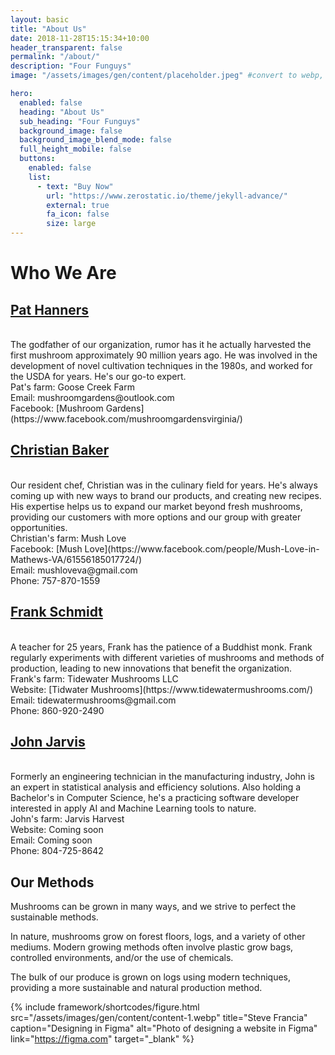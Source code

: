 ```yaml
---
layout: basic
title: "About Us"
date: 2018-11-28T15:15:34+10:00
header_transparent: false
permalink: "/about/"
description: "Four Funguys"
image: "/assets/images/gen/content/placeholder.jpeg" #convert to webp, replace w/ group photo

hero:
  enabled: false
  heading: "About Us"
  sub_heading: "Four Funguys"
  background_image: false
  background_image_blend_mode: false
  full_height_mobile: false
  buttons:
    enabled: false
    list:
      - text: "Buy Now"
        url: "https://www.zerostatic.io/theme/jekyll-advance/"
        external: true
        fa_icon: false
        size: large
---
```


# Who We Are

## <u> Pat Hanners </u>
<br>
The godfather of our organization, rumor has it he actually harvested the first mushroom approximately 90 million years ago. He was involved in the development of novel cultivation techniques in the 1980s, and worked for the USDA for years. He's our go-to expert.<br>
Pat's farm: Goose Creek Farm<br>
Email: mushroomgardens@outlook.com<br>
Facebook: [Mushroom Gardens](https://www.facebook.com/mushroomgardensvirginia/)

## <u> Christian Baker </u>
<br>
Our resident chef, Christian was in the culinary field for years. He's always coming up with new ways to brand our products, and creating new recipes. His expertise helps us to expand our market beyond fresh mushrooms, providing our customers with more options and our group with greater opportunities.<br>
Christian's farm: Mush Love<br>
Facebook: [Mush Love](https://www.facebook.com/people/Mush-Love-in-Mathews-VA/61556185017724/)<br>
Email: mushloveva@gmail.com<br>
Phone: 757-870-1559<br>

## <u> Frank Schmidt </u>
<br>
A teacher for 25 years, Frank has the patience of a Buddhist monk. Frank regularly experiments with different varieties of mushrooms and methods of production, leading to new innovations that benefit the organization.<br>
Frank's farm: Tidewater Mushrooms LLC <br>
Website: [Tidwater Mushrooms](https://www.tidewatermushrooms.com/)<br>
Email: tidewatermushrooms@gmail.com<br>
Phone: 860-920-2490<br> 
<!-- update phone numbers as links to click and call -->

## <u> John Jarvis </u>
<br>
Formerly an engineering technician in the manufacturing industry, John is an expert in statistical analysis and efficiency solutions. Also holding a Bachelor's in Computer Science, he's a practicing software developer interested in apply AI and Machine Learning tools to nature.<br>
John's farm: Jarvis Harvest<br>
Website: Coming soon<br>
Email: Coming soon<br>
Phone: 804-725-8642

## Our Methods

Mushrooms can be grown in many ways, and we strive to perfect the sustainable methods.

In nature, mushrooms grow on forest floors, logs, and a variety of other mediums. Modern growing methods 
often involve plastic grow bags, controlled environments, and/or the use of chemicals.

The bulk of our produce is grown on logs using modern techniques, providing a more sustainable and 
natural production method.

{% include framework/shortcodes/figure.html src="/assets/images/gen/content/content-1.webp" title="Steve Francia" caption="Designing in Figma" alt="Photo of designing a website in Figma" link="https://figma.com" target="_blank" %}

<!-- ## Front-end Development

The What addresses the things people can do with a product—its functionality. Finally, the How relates to the design of functionality in an accessible and aesthetically pleasant way. UX designers start with the Why before determining the What and then, finally, the How in order to create products that users can form meaningful experiences with. In software designs, you will need to ensure the product’s “substance” comes through an existing device and offers a seamless, fluid experience.

> As a UX designer, you should consider the Why, What and How of product use.

Web designers are expected to have an awareness of usability and if their role involves creating markup then they are also expected to be up to date with web accessibility guidelines.

## Design Systems

A Design System is a set of interconnected patterns and shared practices coherently organized to aid in digital product design and development of products such as apps or websites.

{% include framework/shortcodes/youtube.html id='2M6dJ2Uynhg' %}

## Process

There are two primary jobs involved in creating a website: the web designer and web developer, who often work closely together on a website. The web designers are responsible for the visual aspect, which includes the layout, coloring and typography of a web page.

- User experience research
- Visual design and illustration
- Programming and coding

![Design In Figma](/assets/images/gen/content/content-2.webp)

Web designers will also have a working knowledge of markup languages such as HTML and CSS, although the extent of their knowledge will differ from one web designer to another. -->
